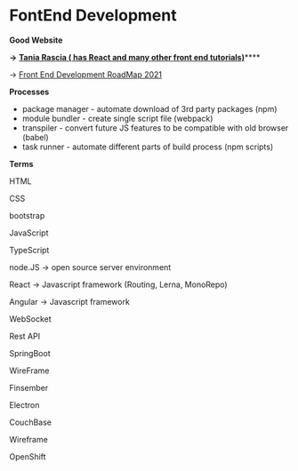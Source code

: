 # FontEnd Development

**Good Website** 

**-&gt;** [**Tania Rascia \( has React and many other front end tutorials\)**](https://www.taniarascia.com/guides)\*\*\*\*

-&gt; [Front End Development RoadMap 2021](https://medium.com/javascript-in-plain-english/the-front-end-web-developer-roadmap-for-2021-bcf88c5d4ccd)







**Processes**

* package manager - automate download of 3rd party packages \(npm\)
* module bundler - create single script file \(webpack\)
* transpiler - convert future JS features to be compatible with old browser \(babel\)
* task runner - automate different parts of build process \(npm scripts\)





**Terms** 

HTML 

CSS

bootstrap

JavaScript

TypeScript

node.JS -&gt; open source server environment 

React -&gt; Javascript framework \(Routing, Lerna, MonoRepo\)

Angular -&gt; Javascript framework

WebSocket 

Rest API

SpringBoot

WireFrame

Finsember

Electron

CouchBase

Wireframe

OpenShift

